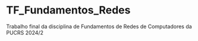 # TF_Fundamentos_Redes
Trabalho final da disciplina de Fundamentos de Redes de Computadores da PUCRS 2024/2
